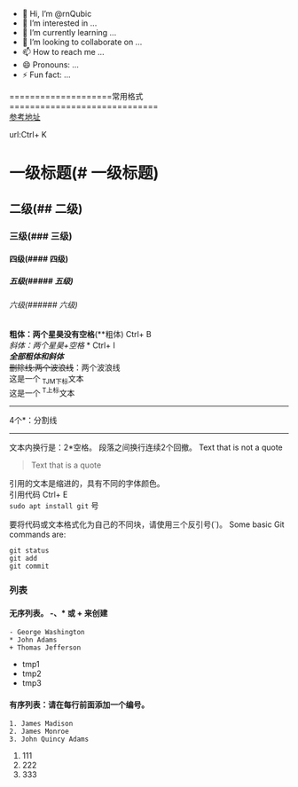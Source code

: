 - 👋 Hi, I’m @rnQubic
- 👀 I’m interested in ...
- 🌱 I’m currently learning ...
- 💞️ I’m looking to collaborate on ...
- 📫 How to reach me ...
- 😄 Pronouns: ...
- ⚡ Fun fact: ...

<!---
rnQubic/rnQubic is a ✨ special ✨ repository because its `README.md` (this file) appears on your GitHub profile.
You can click the Preview link to take a look at your changes.
--->
====================常用格式=============================  
[参考地址](https://docs.github.com/en/get-started/writing-on-github/getting-started-with-writing-and-formatting-on-github/about-writing-and-formatting-on-github)


url:Ctrl+ K

# 一级标题(# 一级标题)
## 二级(## 二级)
### 三级(### 三级)
#### 四级(#### 四级)
##### 五级(##### 五级)
###### 六级(###### 六级)

**粗体：两个星昊没有空格**(**粗体)		Ctrl+ B  
 *斜体：两个星昊+空格* *		Ctrl+ I  
***全部粗体和斜体***  
~~删除线:两个波浪线~~：两个波浪线  
这是一个<sub> TJM下标</sub>文本  
这是一个<sup> T上标</sup>文本  
****
4个*：分割线
****
文本内换行是：2*空格。 段落之间换行连续2个回撤。
Text that is not a quote

> Text that is a quote

引用的文本是缩进的，具有不同的字体颜色。  
引用代码	Ctrl+ E  
`sudo apt install git`
  号


要将代码或文本格式化为自己的不同块，请使用三个反引号(`)。
Some basic Git commands are:
```
git status
git add
git commit
```

### 列表
#### 无序列表。 -、* 或 + 来创建
```
- George Washington
* John Adams
+ Thomas Jefferson
```
- tmp1
- tmp2
- tmp3
#### 有序列表：请在每行前面添加一个编号。
```
1. James Madison
2. James Monroe
3. John Quincy Adams
```
1. 111
2. 222
3. 333
